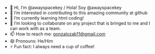 - 👋 Hi, I’m @awayspacekey / Hola! Soy @awayspacekey
- 👀 I’m interested in contributing to this amazing community at github
- 🌱 I’m currently learning html coding!
- 💞️ I’m looking to collaborate on any project that is bringed to me and I can work with as a team.
- 📫 How to reach me: gonzalozab11@gmail.com
- 😄 Pronouns: He/Him
- ⚡ Fun fact: I always need a cup of coffee!

<!---
awayspacekey/awayspacekey is a ✨ special ✨ repository because its `README.md` (this file) appears on your GitHub profile.
You can click the Preview link to take a look at your changes.
--->
